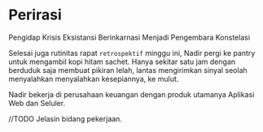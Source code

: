 # Perirasi
Pengidap Krisis Eksistansi Berinkarnasi Menjadi Pengembara Konstelasi

Selesai juga rutinitas rapat `retrospektif` minggu ini, Nadir pergi ke pantry untuk mengambil kopi hitam sachet. Hanya sekitar satu jam dengan berduduk saja membuat pikiran lelah, lantas mengirimkan sinyal seolah menyalahkan menyalahkan kesepiannya, ke mulut.

Nadir bekerja di perusahaan keuangan dengan produk utamanya Aplikasi Web dan Seluler.  

//TODO Jelasin bidang pekerjaan. 

